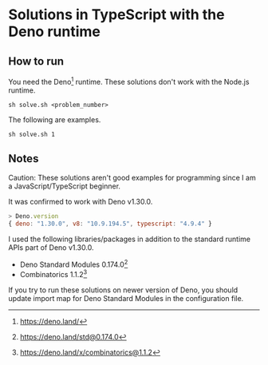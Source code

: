 # Solutions in TypeScript with the Deno runtime

## How to run

You need the Deno[^1] runtime. These solutions don't work with the Node.js runtime.

```console
sh solve.sh <problem_number>
```

The following are examples.

```console
sh solve.sh 1
```

## Notes

Caution: These solutions aren't good examples for programming since I am a JavaScript/TypeScript beginner.

It was confirmed to work with Deno v1.30.0.

```js
> Deno.version
{ deno: "1.30.0", v8: "10.9.194.5", typescript: "4.9.4" }
```

I used the following libraries/packages in addition to the standard runtime APIs part of Deno v1.30.0.

- Deno Standard Modules 0.174.0[^2]
- Combinatorics 1.1.2[^3]

If you try to run these solutions on newer version of Deno, you should update import map for Deno Standard Modules in the configuration file.

[^1]: https://deno.land/

[^2]: https://deno.land/std@0.174.0

[^3]: https://deno.land/x/combinatorics@1.1.2
